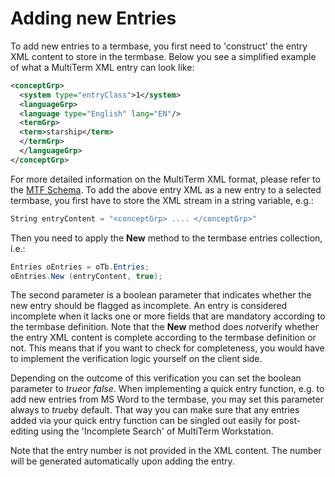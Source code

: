 
# Adding new Entries

To add new entries to a termbase, you first need to 'construct' the entry XML content to store in the termbase. Below you see a simplified example of what a MultiTerm XML entry can look like:


```xml
<conceptGrp>
  <system type="entryClass">1</system>
  <languageGrp>
  <language type="English" lang="EN"/>
  <termGrp>
  <term>starship</term>
  </termGrp>
  </languageGrp>
</conceptGrp>
```

For more detailed information on the MultiTerm XML format, please refer to the [MTF Schema](../other/MTF-Schema.htm). To add the above entry XML as a new entry to a selected termbase, you first have to store the XML stream in a string variable, e.g.:


```cs
String entryContent = "<conceptGrp> .... </conceptGrp>"
```

Then you need to apply the **New** method to the termbase entries collection, i.e.:


```cs
Entries oEntries = oTb.Entries;
oEntries.New (entryContent, true);
```

The second parameter is a boolean parameter that indicates whether the new entry should be flagged as incomplete. An entry is considered incomplete when it lacks one or more fields that are mandatory according to the termbase definition. Note that the **New** method does *not*verify whether the entry XML content is complete according to the termbase definition or not. This means that if you want to check for completeness, you would have to implement the verification logic yourself on the client side.

Depending on the outcome of this verification you can set the boolean parameter to *true*or *false*. When implementing a quick entry function, e.g. to add new entries from MS Word to the termbase, you may set this parameter always to *true*by default. That way you can make sure that any entries added via your quick entry function can be singled out easily for post-editing using the 'Incomplete Search' of MultiTerm Workstation.

Note that the entry number is not provided in the XML content. The number will be generated automatically upon adding the entry.



